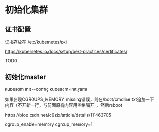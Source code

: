 # 初始化集群

## 证书配置

证书存放在 /etc/kubernetes/pki

https://kubernetes.io/docs/setup/best-practices/certificates/

TODO

## 初始化master

kubeadm init --config kubeadm-init.yaml

如果出现CGROUPS_MEMORY: missing错误，则在/boot/cmdline.txt追加一下内容（不开新一行，与前面原有内容用空格隔开），然后reboot

https://blog.csdn.net/lc9zjx/article/details/111463705

cgroup_enable=memory cgroup_memory=1